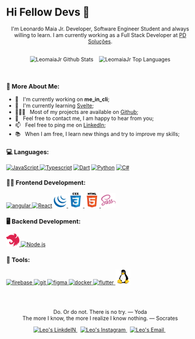 # Hi Fellow Devs 👋

<p align="center">
        I'm Leonardo Maia Jr. Developer, Software Engineer Student and always willing to learn. I am currently
        working as a Full Stack Developer at <a href="http://www.pdsolucoes.com.br">PD Soluções</a>.
        <br />
        <br />

<p align="center">
        <img src="https://github-readme-stats.vercel.app/api?username=LeomaiaJr&show_icons=true&theme=tokyonight"
                alt="LeomaiaJr Github Stats"></img>&nbsp; &nbsp;
        <img src="https://github-readme-stats.vercel.app/api/top-langs/?username=LeomaiaJr&layout=compact&hide=hlsl,shaderlab&theme=tokyonight"
                alt="LeomaiaJr Top Languages" />
    </p>
</p>

<br />

### 🧐 More About Me:

- 🔭 &nbsp; I'm currently working on **me_in_cli**;
- 🌱 &nbsp; I'm currently learning [Svelte](https://svelte.dev/);
- 👨🏻‍💻 &nbsp; Most of my projects are available on [Github](https://github.com/LeomaiaJr?tab=repositories);
- 💬 &nbsp; Feel free to contact me, I am happy to hear from you;
- 📫 &nbsp; Feel free to ping me on [LinkedIn](https://www.linkedin.com/in/leonardo-maia-j%C3%BAnior-006998177/);
- 📚 &nbsp; When I am free, I learn new things and try to improve my skills;

### 💻 Languages:

<a href="https://developer.mozilla.org/en-US/docs/Web/JavaScript" target="_blank"> <img alt="JavaScript" height="42px" src="https://raw.githubusercontent.com/rahul-jha98/github_readme_icons/main/language_and_tools/square/javascript/javascript.svg">
</a>
<a href="https://www.typescriptlang.org/" target="_blank"><img alt="Typescript" height="42px"
                src="https://raw.githubusercontent.com/rahul-jha98/github_readme_icons/main/language_and_tools/square/typescript/typescript.svg"></a>
<a href="https://dart.dev/" target="_blank"><img alt="Dart" height="42px"
                src="https://raw.githubusercontent.com/rahul-jha98/github_readme_icons/main/language_and_tools/square/dart/dart.svg"></a>
<a href="https://www.python.org" target="_blank"><img alt="Python" height="42px"
                src="https://raw.githubusercontent.com/rahul-jha98/github_readme_icons/main/language_and_tools/square/python/python.svg"></a>
<a href="https://docs.microsoft.com/en-us/dotnet/csharp/" target="_blank"><img alt="C#" height="42px"
                src="https://raw.githubusercontent.com/rahul-jha98/github_readme_icons/main/language_and_tools/square/c%23/c%23.svg"></a>

### 👨‍💻 Frontend Development:

<a href="https://angular.io" target="_blank" rel="noreferrer"> <img
                src="https://angular.io/assets/images/logos/angular/angular.svg" alt="angular" width="40" height="40" />
</a>
<a href="https://reactjs.org/" target="_blank"> <img alt="React" height="40"
                src="https://raw.githubusercontent.com/rahul-jha98/github_readme_icons/main/language_and_tools/square/react/react.svg"></a>
<a href="https://jquery.com/" target="_blank" rel="noreferrer">
<img src="https://raw.githubusercontent.com/devicons/devicon/master/icons/jquery/jquery-original.svg" alt="jquery"
                width="35" height="35" /> </a>
<a href="https://developer.mozilla.org/en-US/docs/Web/CSS"><img src="https://raw.githubusercontent.com/devicons/devicon/master/icons/css3/css3-original-wordmark.svg" alt="css3"
        width="40" height="40" /> </a>
<a href="https://www.w3.org/html/" target="_blank" rel="noreferrer"> <img
                        src="https://raw.githubusercontent.com/devicons/devicon/master/icons/html5/html5-original-wordmark.svg"
                        alt="html5" width="40" height="40" /> </a>
<a href="https://sass-lang.com" target="_blank" rel="noreferrer">
<img src="https://raw.githubusercontent.com/devicons/devicon/master/icons/sass/sass-original.svg" alt="sass"
                width="40" height="40" /> </a>

### 🖥️ Backend Development:

<a href="https://nestjs.com/" target="_blank"
                rel="noreferrer"> <img
                        src="https://raw.githubusercontent.com/devicons/devicon/master/icons/nestjs/nestjs-plain.svg"
                        alt="nestjs" width="35" height="35" /> </a>
<a href="https://nodejs.org" target="_blank"><img alt="Node.js" height="40px"
                src="https://raw.githubusercontent.com/rahul-jha98/github_readme_icons/main/language_and_tools/square/node/node.svg"></a>

### 🔨 Tools:

<a href="https://firebase.google.com/" target="_blank"> <img
                src="https://raw.githubusercontent.com/rahul-jha98/github_readme_icons/main/language_and_tools/square/firebase/firebase.svg"
                alt="firebase" height="40px" /> </a>
<a href="https://git-scm.com/" target="_blank"> <img
                src="https://raw.githubusercontent.com/rahul-jha98/github_readme_icons/main/language_and_tools/square/git-scm/git-scm.svg"
                alt="git" height='40px' /> </a>
<a href="https://www.figma.com/" target="_blank"> <img
                src="https://raw.githubusercontent.com/rahul-jha98/github_readme_icons/main/language_and_tools/square/figma/figma.svg"
                alt="figma" height='40px' /> </a>
<a href="https://www.docker.com/" target="_blank"> <img
                src="https://raw.githubusercontent.com/rahul-jha98/github_readme_icons/main/language_and_tools/square/docker/docker.svg"
                alt="docker" height='40px' /> </a>
<a href="https://flutter.dev/" target="_blank"> <img
                src="https://raw.githubusercontent.com/rahul-jha98/github_readme_icons/main/language_and_tools/square/flutter/flutter.svg"
                alt="flutter" height='40px' /> </a>
<a href="https://www.linux.org/" target="_blank"
                rel="noreferrer"> <img
                        src="https://raw.githubusercontent.com/devicons/devicon/master/icons/linux/linux-original.svg"
                        alt="linux" width="40" height="40" /> </a>

<br />
<p align="center">
        <br />
        <text>Do. Or do not. There is no try. — Yoda</text>
        <br />
        <text>The more I know, the more I realize I know nothing. — Socrates</text>
</p>

<p align="center">
        <a href="https://www.linkedin.com/in/leonardo-maia-j%C3%BAnior-006998177/">
                <img src="https://img.shields.io/badge/-leomaiajr-blue?style=flat&logo=Linkedin&logoColor=white&link=https://www.linkedin.com/in/leonardo-maia-j%C3%BAnior-006998177/"
                        alt="Leo's LinkdeIN"></img>
        </a>&nbsp;
        <a href="https://instagram.com/_leomaiajr">
                <img src="https://img.shields.io/badge/-@__leomaiajr-purple?style=flat&logo=instagram&logoColor=white&link=https://instagram.com/_leomaiajr"
                        alt="Leo's Instagram"></img>
        </a>&nbsp;
        <a href="mailto:leozinhomaiajr@gmail.com">
                <img src="https://img.shields.io/badge/-leomaiajr.dev-c14438?style=flat&logo=Gmail&logoColor=white&link=mailto:me@leomaiajr.dev"
                        alt="Leo's Email"></img>
        </a>&nbsp;
</p>
